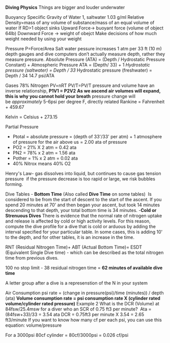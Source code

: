 **Diving Physics**
Things are bigger and louder underwater

Buoyancy
	Speciific Gravity of Water 1, saltwater 1.03 g/ml
	Relative Density=mass of any volume of substance/mass of an equal volume of water
	If RD>1 object sinks
	Upward Force-> buoyant force (volume of object 64lb)
	Downward Force -> weight of obejct
	Make decisions of how much weight needed by using your weight
	
Pressure
	P=Force/Area
	Salt water pessure increases 1 atm per 33 ft (10 m)
	depth gauges and dive computers don’t actually measure depth, rather they measure pressure.
	Absolute Pressure (ATA) = (Depth / Hydrostatic Pressure Constant) + Atmospheric Pressure  ATA = (Depth/ 33) + 1
	_Hydrostatic pressure (saltwater) = Depth / 33_
	Hydrostatic pressure (freshwater) = Depth / 34
	14.7 psi/ATA
	
Gases
	78% Nitrogen
	PV=nRT
	PV/T=PV/T
	pressure and volume have an inverse relationship,
	****P1V1 = P2V2****
	**As we ascend air volumes will expand, this is why you cannot hold your breath**
	pressure change will be _approximately_ 5-6psi per degree F, directly related
	Rankine = Fahrenheit + 459.67

Kelvin = Celsius + 273.15

Partial Pressure 
- Ptotal = absolute pressure = (depth of 33'/33' per atm) + 1 atmosphere of pressure for the air above us = 2.00 ata of pressure
- PO2 = 21% X 2 atm = 0.42 ata 
- PN2 = 78% x 2 atm = 1.56 ata
- Pother = 1% x 2 atm = 0.02 ata
- 40% Nitrox means 40% O2

Henry's Law- gas dissolves into liquid, but continues to cause gas tension pressure
 if the pressure decrease is too rapid or large, we risk bubbles forming.

Dive Tables
	- **Bottom Time** (Also called **Dive Time** on some tables) 
Is considered to be from the start of descent to the start of the ascent. If you spend 20 minutes at 70' and then began your ascent, but took 14 minutes descending to that depth, your total bottom time is 34 minutes.
	-**Cold or Strenuous Dives**
There is evidence that the normal rate of nitrogen uptake and release is affected by cold or high activity levels. For this reason, compute the dive profile for a dive that is cold or arduous by adding the interval specified for your particular table. In some cases, this is adding 10' to the depth, and for other tables, it is an increase in the time.

RNT (Residual Nitrogen Time)+ ABT (Actual Bottom Time)= ESDT (Equivalent Single Dive time) - which can be described as the total nitrogen time from previous dives.

100 no stop limit - 38 residual nitrogen time = **62 minutes of available dive time**

A letter group after a dive is a represenstion of the N in your system

Air Consumption 
	psi rate = (change in pressure(psi)/time (minutes)) / depth (ata)
	**Volume consumption rate = psi consumption rate X (cylinder rated volume/cylinder rated pressure)**
	Example 2
	What is the DCR (Volume) at 84fsw/25.4msw for a diver who an SCR of 0.75 ft3 per minute? 
	Ata = (84fsw+33)/33 = 3.54 ata
	DCR = 0.75ft3 per minute X 3.54 = 2.65 ft3/minute
	If you want to know how many cf per each psi, you can use this equation: volume/pressure

For a 3000psi 80cf cylinder = 80cf/3000psi = 0.026 cf/psi